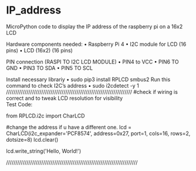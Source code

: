 # IP_address
 MicroPython code to display the IP address of the raspberry pi on a 16x2 LCD 

Hardware components needed:
    •	Raspberry Pi 4
    •	I2C module for LCD (16 pins)
    •	LCD (16x2) (16 pins)

 PIN connection  (RASPI TO I2C LCD MODULE) 
    •	PIN4 to VCC
    •	PIN6 TO GND
    •	PIN3 TO SDA
    •	PIN5 TO SCL
    
Install necessary librariy
•	sudo pip3 install RPLCD smbus2
Run this command to check I2C’s address
•	sudo i2cdetect -y 1
////////////////////////////////////////////////////////////////////
#check if wiring is correct and to tweak LCD resolution for visibility  
Test Code:

from RPLCD.i2c import CharLCD

#change the address if u have a different one.
lcd = CharLCD(i2c_expander='PCF8574', address=0x27, port=1, cols=16, rows=2, dotsize=8)
lcd.clear()

lcd.write_string('Hello, World!')

///////////////////////////////////////////////////////////////////////